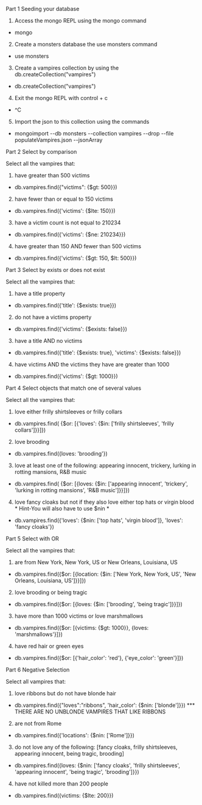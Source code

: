 Part 1
Seeding your database

1. Access the mongo REPL using the mongo command
* mongo

2. Create a monsters database the use monsters command
* use monsters 

3. Create a vampires collection by using the db.createCollection("vampires")
* db.createCollection("vampires")

4. Exit the mongo REPL with control + c
* ^C

5. Import the json to this collection using the commands 
* mongoimport --db monsters --collection vampires --drop --file populateVampires.json --jsonArray 


Part 2
Select by comparison

Select all the vampires that:
1. have greater than 500 victims
* db.vampires.find({"victims": {$gt: 500}})

2. have fewer than or equal to 150 victims
* db.vampires.find({'victims': {$lte: 150}})

3. have a victim count is not equal to 210234
* db.vampires.find({'victims': {$ne: 210234}})

4. have greater than 150 AND fewer than 500 victims
* db.vampires.find({'victims': {$gt: 150, $lt: 500}})


Part 3
Select by exists or does not exist

Select all the vampires that:
1. have a title property
* db.vampires.find({'title': {$exists: true}})

2. do not have a victims property
* db.vampires.find({'victims': {$exists: false}})

3. have a title AND no victims
* db.vampires.find({'title': {$exists: true}, 'victims': {$exists: false}})

4. have victims AND the victims they have are greater than 1000
* db.vampires.find({'victims': {$gt: 1000}})


Part 4
Select objects that match one of several values

Select all the vampires that:
1. love either frilly shirtsleeves or frilly collars
* db.vampires.find( {$or: [{'loves': {$in: ['frilly shirtsleeves', 'frilly collars']}}]})

2. love brooding
* db.vampires.find({loves: 'brooding'})

3. love at least one of the following: appearing innocent, trickery, lurking in rotting mansions, R&B music
* db.vampires.find( {$or: [{loves: {$in: ['appearing innocent', 'trickery', 'lurking in rotting mansions', 'R&B music']}}]})

4. love fancy cloaks but not if they also love either top hats or virgin blood * Hint-You will also have to use $nin *
* db.vampires.find({'loves': {$nin: ['top hats', 'virgin blood']}, 'loves': 'fancy cloaks'})


Part 5
Select with OR

Select all the vampires that:
1. are from New York, New York, US or New Orleans, Louisiana, US
* db.vampires.find({$or: [{location: {$in: ['New York, New York, US', 'New Orleans, Louisiana, US']}}]})

2. love brooding or being tragic
* db.vampires.find({$or: [{loves: {$in: ['brooding', 'being tragic']}}]})

3. have more than 1000 victims or love marshmallows
* db.vampires.find({$or: [{victims: {$gt: 1000}}, {loves: 'marshmallows'}]})

4. have red hair or green eyes
* db.vampires.find({$or: [{'hair_color': 'red'}, {'eye_color': 'green'}]})


Part 6
Negative Selection

Select all vampires that:
1. love ribbons but do not have blonde hair
* db.vampires.find({"loves":"ribbons", 'hair_color': {$nin: ['blonde']}})
*** THERE ARE NO UNBLONDE VAMPIRES THAT LIKE RIBBONS

2. are not from Rome
* db.vampires.find({'locations': {$nin: ['Rome']}})

3. do not love any of the following: [fancy cloaks, frilly shirtsleeves, appearing innocent, being tragic, brooding]
* db.vampires.find({loves: {$nin: ['fancy cloaks', 'frilly shirtsleeves', 'appearing innocent', 'being tragic', 'brooding']}})

4. have not killed more than 200 people
* db.vampires.find({victims: {$lte: 200}})

